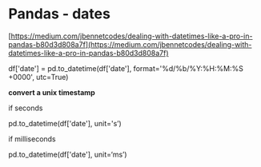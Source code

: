 # Pandas - dates

[https://medium.com/jbennetcodes/dealing-with-datetimes-like-a-pro-in-pandas-b80d3d808a7f](https://medium.com/jbennetcodes/dealing-with-datetimes-like-a-pro-in-pandas-b80d3d808a7f)

df\['date'] = pd.to\_datetime(df\['date'], format='%d/%b/%Y:%H:%M:%S +0000', utc=True)

**convert a unix timestamp**

if seconds

pd.to\_datetime(df\['date'], unit='s’)

if milliseconds

pd.to\_datetime(df\['date'], unit=‘ms’)

